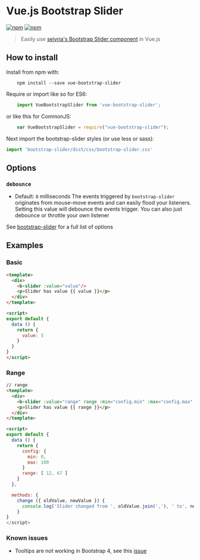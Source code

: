 # Vue.js Bootstrap Slider
[![npm](https://img.shields.io/npm/dt/pimlie/vue-bootstrap-slider.svg?style=flat-square)](https://npmjs.com/package/pimlie/vue-bootstrap-slider)
[![npm](https://img.shields.io/npm/v/pimlie/vue-bootstrap-slider.svg?style=flat-square)](https://npmjs.com/package/pimlie/vue-bootstrap-slider)

> Easily use [seiyria's Bootstrap Slider component](https://github.com/seiyria/bootstrap-slider) in Vue.js

## How to install
Install from npm with:
```
    npm install --save vue-bootstrap-slider
```
Require or import like so for ES6:
```js
    import VueBootstrapSlider from 'vue-bootstrap-slider';
```
or like this for CommonJS:
```js
    var VueBootstrapSlider = require("vue-bootstrap-slider");
```

Next import the bootstrap-slider styles (or use less or sass):
```js
import 'bootstrap-slider/dist/css/bootstrap-slider.css'
```

## Options

### `debounce`
- Default: `0` milliseconds
The events triggered by `bootstrap-slider` originates from mouse-move events and can easily flood your listeners. Setting this value will debounce the events trigger. You can also just debounce or throttle your own listener

See [bootstrap-slider](https://github.com/seiyria/bootstrap-slider) for a full list of options

## Examples

### Basic
```html
<template>
  <div>
    <b-slider :value="value"/>
    <p>Slider has value {{ value }}</p>
  </div>
</template>

<script>
export default {
  data () {
    return {
      value: 5
    }
  }
}
</script>
```

### Range
```html
// range
<template>
  <div>
    <b-slider :value="range" range :min="config.min" :max="config.max" @change="change"/>
    <p>Slider has value {{ range }}</p>
  </div>
</template>

<script>
export default {
  data () {
    return {
      config: {
        min: 0,
        max: 100
      }
      range: [ 12, 67 ]
    }
  },

  methods: {
    change ({ oldValue, newValue }) {
      console.log('Slider changed from ', oldValue.join(','), ' to', newValue.join(','))
    }
}
</script>
```

### Known issues
- Tooltips are not working in Bootstrap 4, see this [issue](https://github.com/seiyria/bootstrap-slider/issues/689)


